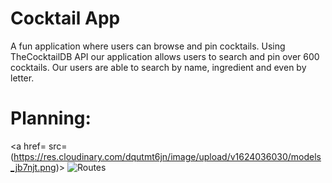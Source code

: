 # Cocktail App <br>
A fun application where users can browse and pin cocktails.
Using TheCocktailDB API our application allows users to search and pin over 600 cocktails. Our users are able to search by name, ingredient and even by letter.

# Planning:
<a href= src=(https://res.cloudinary.com/dqutmt6jn/image/upload/v1624036030/models_jb7njt.png)>
![Routes](https://res.cloudinary.com/dqutmt6jn/image/upload/v1624036778/RoutesP3_copabo.png)


